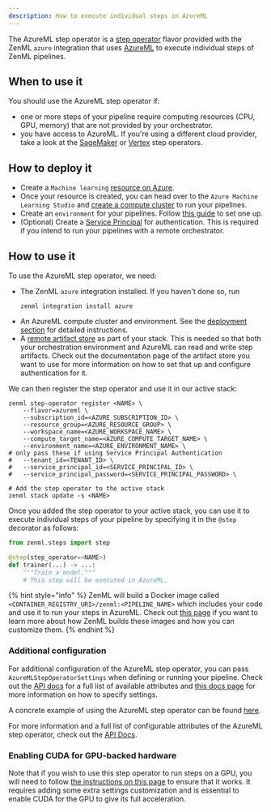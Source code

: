 ```yaml
---
description: How to execute individual steps in AzureML
---
```


The AzureML step operator is a [step operator](./step-operators.md) flavor 
provided with the ZenML `azure` integration that uses 
[AzureML](https://azure.microsoft.com/en-us/services/machine-learning/)
to execute individual steps of ZenML pipelines.

## When to use it

You should use the AzureML step operator if:
* one or more steps of your pipeline require computing resources 
(CPU, GPU, memory) that are not provided by your orchestrator.
* you have access to AzureML. If you're using a different cloud 
provider, take a look at the [SageMaker](./amazon-sagemaker.md) or 
[Vertex](./gcloud-vertexai.md) step operators.

## How to deploy it

* Create a `Machine learning` [resource on Azure](https://docs.microsoft.com/en-us/azure/machine-learning/quickstart-create-resources).
* Once your resource is created, you can head over to the `Azure Machine Learning Studio`
and [create a compute cluster](https://docs.microsoft.com/en-us/azure/machine-learning/quickstart-create-resources#cluster) to run your pipelines.
* Create an `environment` for your pipelines. Follow [this guide](https://docs.microsoft.com/en-us/azure/machine-learning/how-to-manage-environments-in-studio) to set one up.
* (Optional) Create a [Service Principal](https://docs.microsoft.com/en-us/azure/developer/java/sdk/identity-service-principal-auth) for authentication. This is required if
you intend to run your pipelines with a remote orchestrator.

## How to use it

To use the AzureML step operator, we need:
* The ZenML `azure` integration installed. If you haven't done so, run 
    ```shell
    zenml integration install azure
    ```
* An AzureML compute cluster and environment. See the [deployment section](#how-do-you-deploy-it)
for detailed instructions.
* A [remote artifact store](../artifact-stores/artifact-stores.md) as part of 
your stack. This is needed so that both your orchestration environment and 
AzureML can read and write step artifacts. Check out the documentation page of 
the artifact store you want to use for more information on how to set that up
and configure authentication for it.

We can then register the step operator and use it in our active stack:
```shell
zenml step-operator register <NAME> \
    --flavor=azureml \
    --subscription_id=<AZURE_SUBSCRIPTION_ID> \
    --resource_group=<AZURE_RESOURCE_GROUP> \
    --workspace_name=<AZURE_WORKSPACE_NAME> \
    --compute_target_name=<AZURE_COMPUTE_TARGET_NAME> \
    --environment_name=<AZURE_ENVIRONMENT_NAME> \
# only pass these if using Service Principal Authentication
#   --tenant_id=<TENANT_ID> \
#   --service_principal_id=<SERVICE_PRINCIPAL_ID> \
#   --service_principal_password=<SERVICE_PRINCIPAL_PASSWORD> \

# Add the step operator to the active stack
zenml stack update -s <NAME>
```

Once you added the step operator to your active stack, you can use it to
execute individual steps of your pipeline by specifying it in the `@step` decorator as follows:
```python
from zenml.steps import step

@step(step_operator=<NAME>)
def trainer(...) -> ...:
    """Train a model."""
    # This step will be executed in AzureML.
```

{% hint style="info" %}
ZenML will build a Docker image called `<CONTAINER_REGISTRY_URI>/zenml:<PIPELINE_NAME>`
which includes your code and use it to run your steps in AzureML. Check out
[this page](../../advanced-guide/pipelines/containerization.md) if you want to 
learn more about how ZenML builds these images and how you can customize them.
{% endhint %}

### Additional configuration

For additional configuration of the AzureML step operator, you can pass
`AzureMLStepOperatorSettings` when defining or running your pipeline.
Check out the
[API docs](https://apidocs.zenml.io/latest/integration_code_docs/integrations-azure/#zenml.integrations.azure.flavors.azureml_step_operator_flavor.AzureMLStepOperatorSettings)
for a full list of available attributes and [this docs page](../..//advanced-guide/pipelines/settings.md)
for more information on how to specify settings.


A concrete example of using the AzureML step operator can be found 
[here](https://github.com/zenml-io/zenml/tree/main/examples/step_operator_remote_training).

For more information and a full list of configurable attributes of the AzureML 
step operator, check out the [API Docs](https://apidocs.zenml.io/latest/api_docs/integration_code_docs/integrations-azure/#zenml.integrations.azure.step_operators.azureml_step_operator.AzureMLStepOperator).

### Enabling CUDA for GPU-backed hardware

Note that if you wish to use this step operator to run steps on a GPU, you will
need to follow [the instructions on this page](../../advanced-guide/pipelines/gpu-hardware.md) to ensure that it works. It
requires adding some extra settings customization and is essential to enable
CUDA for the GPU to give its full acceleration.

